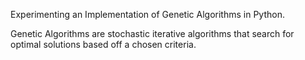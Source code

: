Experimenting an Implementation of Genetic Algorithms in Python.

Genetic Algorithms are stochastic iterative algorithms that search for optimal solutions based off a chosen criteria.